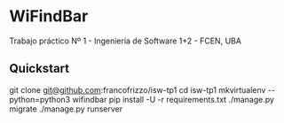 # WiFindBar
Trabajo práctico Nº 1 - Ingeniería de Software 1+2 - FCEN, UBA


## Quickstart

  git clone git@github.com:francofrizzo/isw-tp1
  cd isw-tp1
  mkvirtualenv --python=python3 wifindbar
  pip install -U -r requirements.txt
  ./manage.py migrate
  ./manage.py runserver
